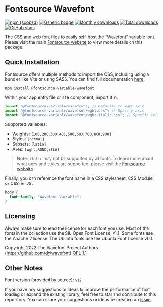 # Fontsource Wavefont

[![npm (scoped)](https://img.shields.io/npm/v/@fontsource-variable/wavefont?color=brightgreen)](https://www.npmjs.com/package/@fontsource-variable/wavefont) [![Generic badge](https://img.shields.io/badge/fontsource-passing-brightgreen)](https://github.com/fontsource/fontsource) [![Monthly downloads](https://badgen.net/npm/dm/@fontsource-variable/wavefont)](https://github.com/fontsource/fontsource) [![Total downloads](https://badgen.net/npm/dt/@fontsource-variable/wavefont)](https://github.com/fontsource/fontsource) [![GitHub stars](https://img.shields.io/github/stars/fontsource/fontsource.svg?style=social&label=Star)](https://github.com/fontsource/fontsource/stargazers)

The CSS and web font files to easily self-host the “Wavefont” variable font. Please visit the main [Fontsource website](https://fontsource.org/fonts/wavefont) to view more details on this package.

## Quick Installation

Fontsource offers multiple methods to import the CSS, including using a bundler like Vite or using SASS. You can find full documentation [here](https://fontsource.org/docs/getting-started/introduction).

```javascript
npm install @fontsource-variable/wavefont
```

Within your app entry file or site component, import it in.

```javascript
import "@fontsource-variable/wavefont"; // Defaults to wght axis
import "@fontsource-variable/wavefont/wght.css"; // Specify axis
import "@fontsource-variable/wavefont/wght-italic.css"; // Specify axis and style
```

Supported variables:
- Weights: `[100,200,300,400,500,600,700,800,900]`
- Styles: `[normal]`
- Subsets: `[latin]`
- Axes: `[wght,ROND,YELA]`

> Note: `italic` may not be supported by all fonts. To learn more about what axes and styles are supported, please visit the [Fontsource website](https://fontsource.org/fonts/wavefont).

Finally, you can reference the font name in a CSS stylesheet, CSS Module, or CSS-in-JS.

```css
body {
  font-family: "Wavefont Variable";
}
```

## Licensing
Always make sure to read the license for each font you use. Most of the fonts in the collection use the SIL Open Font License, v1.1. Some fonts use the Apache 2 license. The Ubuntu fonts use the Ubuntu Font License v1.0.

Copyright 2022 The Wavefont Project Authors (https://github.com/dy/wavefont)
[OFL-1.1](https://openfontlicense.org)

## Other Notes
Font version (provided by source): `v12`.

If you have any suggestions or ideas to improve the performance of font loading or expand the existing library, feel free to star and contribute to this repository. You can share your suggestions or ideas by creating an [issue](https://github.com/fontsource/fontsource/issues).